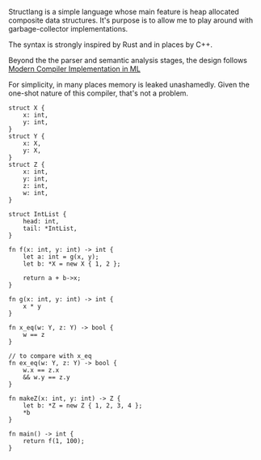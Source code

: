 
Structlang is a simple language whose main feature is heap allocated composite
data structures. It's purpose is to allow me to play around with
garbage-collector implementations.

The syntax is strongly inspired by Rust and in places by C++.

Beyond the the parser and semantic analysis stages, the design follows
[Modern Compiler Implementation in ML][modernml]

[modernml]: https://www.cs.princeton.edu/~appel/modern/ml/

For simplicity, in many places memory is leaked unashamedly.
Given the one-shot nature of this compiler, that's not a problem.


```
struct X {
    x: int,
    y: int,
}
struct Y {
    x: X,
    y: X,
}
struct Z {
    x: int,
    y: int,
    z: int,
    w: int,
}

struct IntList {
    head: int,
    tail: *IntList,
}

fn f(x: int, y: int) -> int {
    let a: int = g(x, y);
    let b: *X = new X { 1, 2 };

    return a + b->x;
}

fn g(x: int, y: int) -> int {
    x * y
}

fn x_eq(w: Y, z: Y) -> bool {
    w == z
}

// to compare with x_eq
fn ex_eq(w: Y, z: Y) -> bool {
    w.x == z.x
    && w.y == z.y
}

fn makeZ(x: int, y: int) -> Z {
    let b: *Z = new Z { 1, 2, 3, 4 };
    *b
}

fn main() -> int {
    return f(1, 100);
}
```

